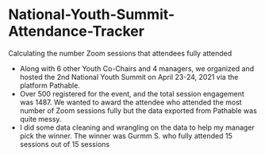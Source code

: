 # National-Youth-Summit-Attendance-Tracker
Calculating the number Zoom sessions that attendees fully attended

* Along with 6 other Youth Co-Chairs and 4 managers, we organized and hosted the 2nd National Youth Summit on April 23-24, 2021 via the platform Pathable. 
* Over 500 registered for the event, and the total session engagement was 1487. We wanted to award the attendee who attended the most number of Zoom sessions fully
but the data exported from Pathable was quite messy.
* I did some data cleaning and wrangling on the data to help my manager pick the winner. The winner was Gurmm S. who fully attended 15 sessions out of 15 sessions
